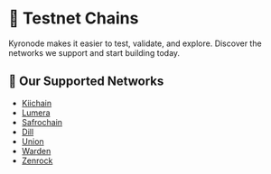 # 🧪 Testnet Chains

Kyronode makes it easier to test, validate, and explore.
Discover the networks we support and start building today.

## 📌 Our Supported Networks
- [Kiichain](Kiichain/installation.md)
- [Lumera](Lumera/installation.md)
- [Safrochain](Safrochain/installation.md)
- [Dill](Dill/installation.md)
- [Union](Union/installation.md)
- [Warden](Warden/installation.md)
- [Zenrock](Zenrock/installation.md)